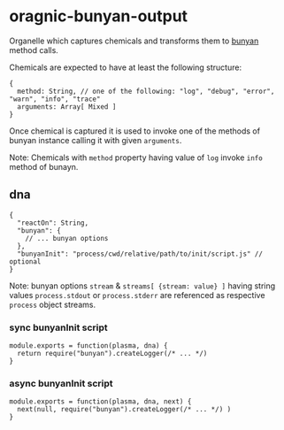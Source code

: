 # oragnic-bunyan-output

Organelle which captures chemicals and transforms them to [bunyan](https://github.com/trentm/node-bunyan) method calls.

Chemicals are expected to have at least the following structure:

    {
      method: String, // one of the following: "log", "debug", "error", "warn", "info", "trace"
      arguments: Array[ Mixed ]
    }

Once chemical is captured it is used to invoke one of the methods of bunyan instance calling it with given `arguments`. 

Note: Chemicals with `method` property having value of `log` invoke `info` method of bunayn.

## dna

    {
      "reactOn": String,
      "bunyan": {
        // ... bunyan options
      },
      "bunyanInit": "process/cwd/relative/path/to/init/script.js" // optional
    }

Note: bunyan options `stream` & `streams[ {stream: value} ]` having string values `process.stdout` or `process.stderr` are referenced as respective `process` object streams.

### sync bunyanInit script

    module.exports = function(plasma, dna) {
      return require("bunyan").createLogger(/* ... */)
    }

### async bunyanInit script

    module.exports = function(plasma, dna, next) {
      next(null, require("bunyan").createLogger(/* ... */) )
    }